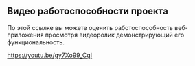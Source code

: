 ## Видео работоспособности проекта
По этой ссылке вы можете оценить работоспособность веб-приложения просмотря видеоролик демонстрирующий его функциональность.

https://youtu.be/gy7Xo99_CgI

